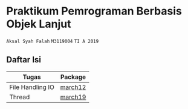 # Praktikum Pemrograman Berbasis Objek Lanjut

`Aksal Syah Falah` `M3119004` `TI A 2019`

## Daftar Isi

| Tugas | Package |
| ---- | ---- |
| File Handling IO | [march12](https://github.com/aksalsf/oop-lanjut/blob/master/PBO%20Lanjut/src/march12) |
| Thread | [march19](https://github.com/aksalsf/oop-lanjut/tree/master/PBO%20Lanjut/src/march19) |
